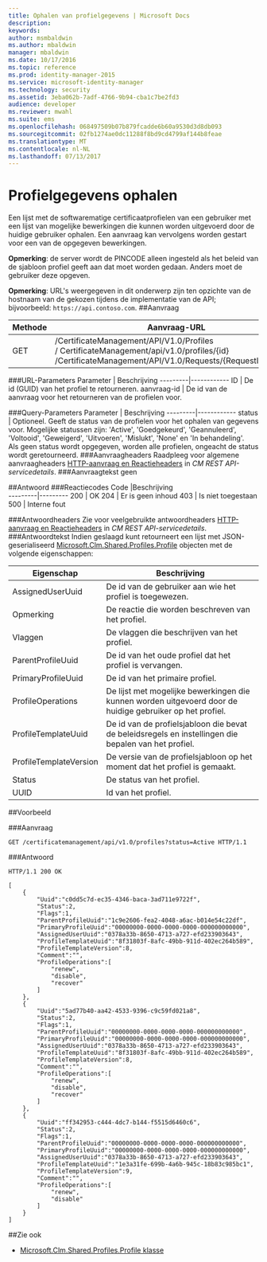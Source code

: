 ```yaml
---
title: Ophalen van profielgegevens | Microsoft Docs
description: 
keywords: 
author: msmbaldwin
ms.author: mbaldwin
manager: mbaldwin
ms.date: 10/17/2016
ms.topic: reference
ms.prod: identity-manager-2015
ms.service: microsoft-identity-manager
ms.technology: security
ms.assetid: 3eba062b-7adf-4766-9b94-cba1c7be2fd3
audience: developer
ms.reviewer: mwahl
ms.suite: ems
ms.openlocfilehash: 068497509b07b879fcadde6b60a9530d3d8db093
ms.sourcegitcommit: 02fb1274ae0dc11288f8bd9cd4799af144b8feae
ms.translationtype: MT
ms.contentlocale: nl-NL
ms.lasthandoff: 07/13/2017
---
```

# <a name="get-profile-data"></a>Profielgegevens ophalen
Een lijst met de softwarematige certificaatprofielen van een gebruiker met een lijst van mogelijke bewerkingen die kunnen worden uitgevoerd door de huidige gebruiker ophalen. Een aanvraag kan vervolgens worden gestart voor een van de opgegeven bewerkingen.

**Opmerking**: de server wordt de PINCODE alleen ingesteld als het beleid van de sjabloon profiel geeft aan dat moet worden gedaan. Anders moet de gebruiker deze opgeven.

**Opmerking**: URL's weergegeven in dit onderwerp zijn ten opzichte van de hostnaam van de gekozen tijdens de implementatie van de API; bijvoorbeeld: `https://api.contoso.com`.
##<a name="request"></a>Aanvraag


Methode  |Aanvraag-URL  
---------|---------
GET     |/CertificateManagement/API/V1.0/Profiles<br/>/ CertificateManagement/api/v1.0/profiles/{id} <br/>/CertificateManagement/API/V1.0/Requests/{RequestId}/Profiles

###<a name="url-parameters"></a>URL-Parameters
Parameter | Beschrijving
---------|------------
ID | De id (GUID) van het profiel te retourneren.
aanvraag-id | De id van de aanvraag voor het retourneren van de profielen voor.

###<a name="query-parameters"></a>Query-Parameters
Parameter | Beschrijving
---------|------------
status | Optioneel. Geeft de status van de profielen voor het ophalen van gegevens voor. Mogelijke statussen zijn: 'Active', 'Goedgekeurd', 'Geannuleerd', 'Voltooid', 'Geweigerd', 'Uitvoeren', 'Mislukt', 'None' en 'In behandeling'. <br/>Als geen status wordt opgegeven, worden alle profielen, ongeacht de status wordt geretourneerd.
###<a name="request-headers"></a>Aanvraagheaders
Raadpleeg voor algemene aanvraagheaders [HTTP-aanvraag en Reactieheaders](certificate-management-rest-api-service-details.md#http-request-and-response-headers) in *CM REST API-servicedetails*.
###<a name="request-body"></a>Aanvraagtekst
geen

##<a name="response"></a>Antwoord
###<a name="response-codes"></a>Reactiecodes
Code  |Beschrijving  
---------|---------
200 | OK
204 | Er is geen inhoud
403 | Is niet toegestaan
500 | Interne fout

###<a name="response-headers"></a>Antwoordheaders
Zie voor veelgebruikte antwoordheaders [HTTP-aanvraag en Reactieheaders](certificate-management-rest-api-service-details.md#http-request-and-response-headers) in *CM REST API-servicedetails*.
###<a name="response-body"></a>Antwoordtekst
Indien geslaagd kunt retourneert een lijst met JSON-geserialiseerd [Microsoft.Clm.Shared.Profiles.Profile](https://msdn.microsoft.com/library/microsoft.clm.shared.profiles.profile.aspx) objecten met de volgende eigenschappen:

Eigenschap | Beschrijving
---------|------------
AssignedUserUuid | De id van de gebruiker aan wie het profiel is toegewezen.
Opmerking | De reactie die worden beschreven van het profiel.
Vlaggen | De vlaggen die beschrijven van het profiel.
ParentProfileUuid | De id van het oude profiel dat het profiel is vervangen.
PrimaryProfileUuid | De id van het primaire profiel.
ProfileOperations | De lijst met mogelijke bewerkingen die kunnen worden uitgevoerd door de huidige gebruiker op het profiel.
ProfileTemplateUuid | De id van de profielsjabloon die bevat de beleidsregels en instellingen die bepalen van het profiel.
ProfileTemplateVersion | De versie van de profielsjabloon op het moment dat het profiel is gemaakt.
Status | De status van het profiel.
UUID | Id van het profiel.


##<a name="example"></a>Voorbeeld

###<a name="request"></a>Aanvraag
```
GET /certificatemanagement/api/v1.0/profiles?status=Active HTTP/1.1
```
###<a name="response"></a>Antwoord
```
HTTP/1.1 200 OK

[
    {
        "Uuid":"c0dd5c7d-ec35-4346-baca-3ad711e9722f",
        "Status":2,
        "Flags":1,
        "ParentProfileUuid":"1c9e2606-fea2-4048-a6ac-b014e54c22df",
        "PrimaryProfileUuid":"00000000-0000-0000-0000-000000000000",
        "AssignedUserUuid":"0378a33b-8650-4713-a727-efd233903643",
        "ProfileTemplateUuid":"8f31803f-8afc-49bb-911d-402ec264b589",
        "ProfileTemplateVersion":8,
        "Comment":"",
        "ProfileOperations":[
            "renew",
            "disable",
            "recover"
        ]
    },
    {
        "Uuid":"5ad77b40-aa42-4533-9396-c9c59fd021a8",
        "Status":2,
        "Flags":1,
        "ParentProfileUuid":"00000000-0000-0000-0000-000000000000",
        "PrimaryProfileUuid":"00000000-0000-0000-0000-000000000000",
        "AssignedUserUuid":"0378a33b-8650-4713-a727-efd233903643",
        "ProfileTemplateUuid":"8f31803f-8afc-49bb-911d-402ec264b589",
        "ProfileTemplateVersion":8,
        "Comment":"",
        "ProfileOperations":[
            "renew",
            "disable",
            "recover"
        ]
    },
    {
        "Uuid":"ff342953-c444-4dc7-b144-f5515d6460c6",
        "Status":2,
        "Flags":1,
        "ParentProfileUuid":"00000000-0000-0000-0000-000000000000",
        "PrimaryProfileUuid":"00000000-0000-0000-0000-000000000000",
        "AssignedUserUuid":"0378a33b-8650-4713-a727-efd233903643",
        "ProfileTemplateUuid":"1e3a31fe-699b-4a6b-945c-18b83c985bc1",
        "ProfileTemplateVersion":9,
        "Comment":"",
        "ProfileOperations":[
            "renew",
            "disable"
        ]
    }
]
```       
##<a name="see-also"></a>Zie ook

- [Microsoft.Clm.Shared.Profiles.Profile klasse](https://msdn.microsoft.com/library/microsoft.clm.shared.profiles.profile.aspx)
